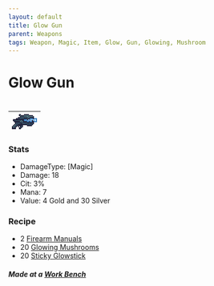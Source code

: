 ```yaml
---
layout: default
title: Glow Gun
parent: Weapons
tags: Weapon, Magic, Item, Glow, Gun, Glowing, Mushroom
---
```


# Glow Gun
#
| ![Icon](https://raw.githubusercontent.com/RickLugtigheid/SupernovaMod/main/Items/Weapons/PreHardmode/GlowGun.png) |
| ------ |

### Stats
- DamageType: [Magic]
- Damage: 18
- Cit: 3%
- Mana: 7
- Value: 4 Gold and 30 Silver

### Recipe
- 2 [Firearm Manuals](https://ricklugtigheid.github.io/SupernovaMod/docs/items/materials/firearm_manual)
- 20 [Glowing Mushrooms](https://terraria.gamepedia.com/Glowing_Mushroom)
- 20 [Sticky Glowstick](https://terraria.gamepedia.com/Sticky_Glowstick)

##### Made at a [Work Bench](https://terraria.gamepedia.com/Work_Benches)
